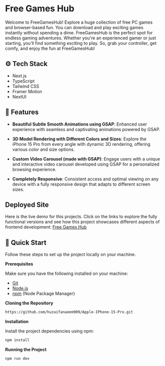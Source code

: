 # Free Games Hub

Welcome to FreeGamesHub! Explore a huge collection of free PC games and browser-based fun. You can download and play exciting games instantly without spending a dime. FreeGamesHub is the perfect spot for endless gaming adventures. Whether you're an experienced gamer or just starting, you'll find something exciting to play. So, grab your controller, get comfy, and enjoy the fun at FreeGamesHub!

## <a name="tech-stack">⚙️ Tech Stack</a>

- Next.js
- TypeScript
- Tailwind CSS
- Framer Motion
- NextUI

## <a name="features">🔋 Features</a>

- **Beautiful Subtle Smooth Animations using GSAP**: Enhanced user experience with seamless and captivating animations powered by GSAP.

- **3D Model Rendering with Different Colors and Sizes**: Explore the iPhone 15 Pro from every angle with dynamic 3D rendering, offering various color and size options.

- **Custom Video Carousel (made with GSAP)**: Engage users with a unique and interactive video carousel developed using GSAP for a personalized browsing experience.

- **Completely Responsive**: Consistent access and optimal viewing on any device with a fully responsive design that adapts to different screen sizes.

## Deployed Site

Here is the live demo for this projects. Click on the links to explore the fully functional versions and see how this project showcases different aspects of frontend development: [Free Games Hub](https://.vercel.app/)

## <a name="quick-start">🤸 Quick Start</a>

Follow these steps to set up the project locally on your machine.

**Prerequisites**

Make sure you have the following installed on your machine:

- [Git](https://git-scm.com/)
- [Node.js](https://nodejs.org/en)
- [npm](https://www.npmjs.com/) (Node Package Manager)

**Cloning the Repository**

```bash
https://github.com/huzaifanaeem909/Apple-IPhone-15-Pro.git
```

**Installation**

Install the project dependencies using npm:

```bash
npm install
```

**Running the Project**

```bash
npm run dev
```
